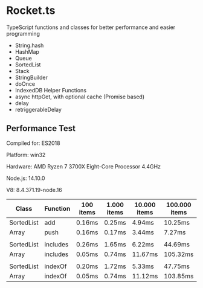 # Rocket.ts

TypeScript functions and classes for better performance and easier programming

* String.hash
* HashMap
* Queue
* SortedList
* Stack
* StringBuilder
* doOnce
* IndexedDB Helper Functions
* async httpGet, with optional cache (Promise based)
* delay
* retriggerableDelay

## Performance Test

Compiled for: ES2018

Platform: win32

Hardware: AMD Ryzen 7 3700X Eight-Core Processor 4.4GHz

Node.js: 14.10.0

V8: 8.4.371.19-node.16

| Class      | Function | 100 items | 1.000 items | 10.000 items | 100.000 items | 1.000.000 items |
| ---------- | -------- | --------- | ----------- | ------------ | ------------- | --------------- |
| SortedList | add      | 0.16ms    | 0.25ms      | 4.94ms       | 10.25ms       | 46.80ms         |
| Array      | push     | 0.16ms    | 0.17ms      | 3.44ms       | 7.27ms        | 55.53ms         |
|            |          |           |             |              |               |
| SortedList | includes | 0.26ms    | 1.65ms      | 6.22ms       | 44.69ms       | 498.72ms        |
| Array      | includes | 0.05ms    | 0.74ms      | 11.67ms      | 105.32ms      | 1069.92ms       |
|            |          |           |             |              |               |
| SortedList | indexOf  | 0.20ms    | 1.72ms      | 5.33ms       | 47.75ms       | 501.86ms        |
| Array      | indexOf  | 0.05ms    | 0.74ms      | 11.12ms      | 103.85ms      | 1091.95ms       |
